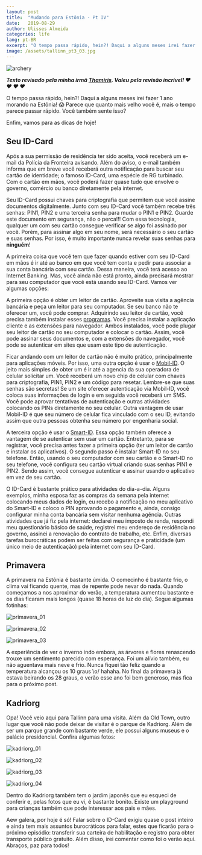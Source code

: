 ```yaml
---
layout: post
title:  "Mudando para Estônia - Pt IV"
date:   2019-08-29
author: Ulisses Almeida
categories: life
lang: pt-BR
excerpt: "O tempo passa rápido, hein?! Daqui a alguns meses irei fazer 1 ano morando na Estônia! 😱 Parece que quanto mais velho você é, mais o tempo parece passar rápido. Você também sente isso? Venha ver as novidades!"
image: /assets/tallinn_pt3_03.jpg
---
```


![archery](/assets/tallinn_pt_04.jpg)

__*Texto revisado pela minha irmã [Thamiris](https://twitter.com/missdracaryz). Valeu pela revisão incrível! ❤️ ❤️ ❤️ ❤️*__

O tempo passa rápido, hein?! Daqui a alguns meses irei fazer 1 ano morando na Estônia! 😱 Parece que quanto mais velho você é, mais o tempo parece passar rápido. Você também sente isso?

Enfim, vamos para as dicas de hoje!


## Seu ID-Card

Após a sua permissão de residência ter sido aceita, você receberá um e-mail da Polícia da Fronteira avisando. Além do aviso, o e-mail também informa que em breve você receberá outra notificação para buscar seu cartão de identidade; o famoso ID-Card, uma espécie de RG turbinado. Com o cartão em mãos, você poderá fazer quase tudo que envolve o governo, comércio ou banco diretamente pela internet.

Seu ID-Card possui chaves para criptografia que permitem que você assine documentos digitalmente. Junto com seu ID-Card você também recebe três senhas: PIN1, PIN2 e uma terceira senha para mudar o PIN1 e PIN2. Guarde este documento em segurança, não o perca!!! Com essa tecnologia, qualquer um com seu cartão consegue verificar se algo foi assinado por você. Porém, para assinar algo em seu nome, será necessário o seu cartão e suas senhas. Por isso, é muito importante nunca revelar suas senhas para __ninguém__!

A primeira coisa que você tem que fazer quando estiver com seu ID-Card em mãos é ir até ao banco em que você tem conta e pedir para associar a sua conta bancária com seu cartão. Dessa maneira, você terá acesso ao Internet Banking. Mas, você ainda não está pronto, ainda precisará mostrar para seu computador que você está usando seu ID-Card. Vamos ver algumas opções:

A primeira opção é obter um leitor de cartão. Aproveite sua visita a agência bancária e peça um leitor para seu computador. Se seu banco não te oferecer um, você pode comprar. Adquirindo seu leitor de cartão, você precisa também instalar esses [programas](https://installer.id.ee/?lang=eng). Você precisa instalar a aplicação cliente e as extensões para navegador. Ambos instalados, você pode plugar seu leitor de cartão no seu computador e colocar o cartão. Assim, você pode assinar seus documentos e, com a extensões do navegador, você pode se autenticar em sites que usam este tipo de autenticação.

Ficar andando com um leitor de cartão não é muito prático, principalmente para aplicações móveis. Por isso, uma outra opção é usar o [Mobil-ID](https://www.id.ee/index.php?id=36881). O jeito mais simples de obter um é ir até a agencia da sua operadora de celular solicitar um. Você receberá um novo chip de celular com chaves para criptografia, PIN1, PIN2 e um código para resetar. Lembre-se que suas senhas são secretas! Se um site oferecer autenticação via Mobil-ID, você coloca suas informações de login e em seguida você receberá um SMS. Você pode aprovar tentativas de autenticação e outras atividades colocando os PINs diretamente no seu celular. Outra vantagem de usar Mobil-ID é que seu número de celular fica vinculado com o seu ID, evitando assim que outra pessoas obtenha seu número por engenharia social.

A terceira opção é usar o [Smart-ID](https://www.smart-id.com/). Essa opção também oferece a vantagem de se autenticar sem usar um cartão. Entretanto, para se registrar, você precisa antes fazer a primeira opção (ter um leitor de cartão e instalar os aplicativos). O segundo passo é instalar Smart-ID no seu telefone. Então, usando o seu computador com seu cartão e o Smart-ID no seu telefone, você configura seu cartão virtual criando suas senhas PIN1 e PIN2. Sendo assim, você consegue autenticar e assinar usando o aplicativo em vez de seu cartão.

O ID-Card é bastante prático para atividades do dia-a-dia. Alguns exemplos, minha esposa faz as compras da semana pela internet colocando meus dados de login, eu recebo a notificação no meu aplicativo do Smart-ID e coloco o PIN aprovando o pagamento e, ainda, consigo configurar minha conta bancária sem visitar nenhuma agência. Outras atividades que já fiz pela internet: declarei meu imposto de renda, respondi meu questionário básico de saúde, registrei meu endereço de residência no governo, assinei a renovação do contrato de trabalho, etc. Enfim, diversas tarefas burocráticas podem ser feitas com segurança e praticidade (um único meio de autenticação) pela internet com seu ID-Card.


## Primavera

A primavera na Estônia é bastante úmida. O comecinho é bastante frio, o clima vai ficando quente, mas de repente pode nevar do nada. Quando começamos a nos aproximar do verão, a temperatura aumentou bastante e os dias ficaram mais longos (quase 18 horas de luz do dia). Segue algumas fotinhas:

![primavera_01](/assets/spring-01.jpg)

![primavera_02](/assets/spring-02.jpg)

![primavera_03](/assets/spring-03.jpg)

A experiência de ver o inverno indo embora, as árvores e flores renascendo trouxe um sentimento parecido com esperança. Foi um alívio também, eu não aguentava mais neve e frio. Nunca fiquei tão feliz quando a temperatura alcançou os 10 graus \o/ hahaha. No final da primavera já estava beirando os 28 graus, o verão esse ano foi bem generoso, mas fica para o próximo post.

## Kadriorg

Opa! Você veio aqui para Tallinn para uma visita. Além da Old Town, outro lugar que você não pode deixar de visitar é o parque de Kadriorg. Além de ser um parque grande com bastante verde, ele possui alguns museus e o palácio presidencial. Confira algumas fotos:

![kadriorg_01](/assets/kadriorg-01.jpg)

![kadriorg_02](/assets/kadriorg-02.jpg)

![kadriorg_03](/assets/kadriorg-03.jpg)

![kadriorg_04](/assets/kadriorg-04.jpg)

Dentro do Kadriorg também tem o jardim japonês que eu esqueci de conferir e, pelas fotos que eu vi, é bastante bonito. Existe um playground para crianças também que pode interessar aos pais e mães.

Aew galera, por hoje é só! Falar sobre o ID-Card exigiu quase o post inteiro e ainda tem mais assuntos burocráticos para falar, estes que ficarão para o próximo episódio: transferir sua carteira de habilitação e registro para obter transporte público gratuito. Além disso, irei comentar como foi o verão aqui. Abraços, paz para todos!
